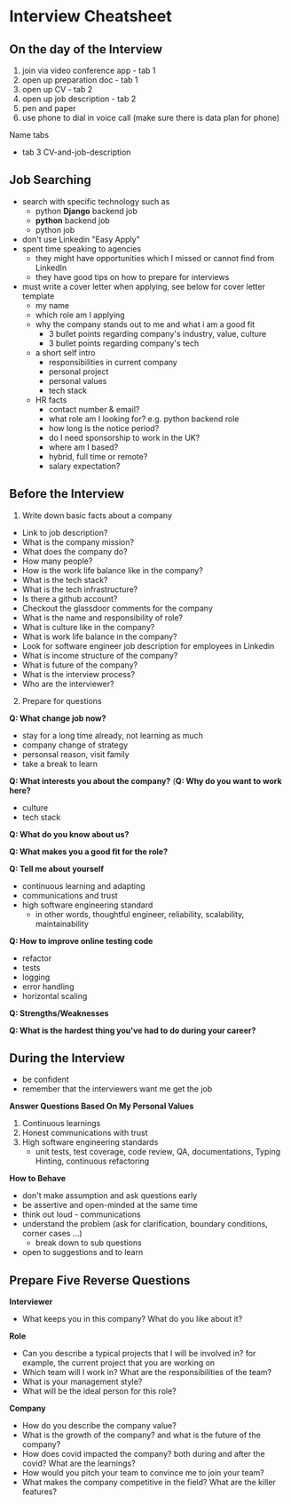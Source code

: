 # Interview Cheatsheet

## On the day of the Interview

1. join via video conference app      - tab 1
1. open up preparation doc            - tab 1
1. open up CV                         - tab 2
1. open up job description            - tab 2
1. pen and paper
1. use phone to dial in voice call (make sure there is data plan for phone)

Name tabs

- tab 3 CV-and-job-description

## Job Searching

- search with specific technology such as
  - python **Django** backend job
  - **python** backend job
  - python job
- don't use Linkedin "Easy Apply"
- spent time speaking to agencies
  - they might have opportunities which I missed or cannot find from LinkedIn
  - they have good tips on how to prepare for interviews
- must write a cover letter when applying, see below for cover letter template
  - my name
  - which role am I applying
  - why the company stands out to me and what i am a good fit
    - 3 bullet points regarding company's industry, value, culture
    - 3 bullet points regarding company's tech
  - a short self intro
    - responsibilities in current company
    - personal project
    - personal values
    - tech stack
  - HR facts
    - contact number & email?
    - what role am I looking for? e.g. python backend role
    - how long is the notice period?
    - do I need sponsorship to work in the UK?
    - where am I based?
    - hybrid, full time or remote?
    - salary expectation?

## Before the Interview

1. Write down basic facts about a company

- Link to job description?
- What is the company mission?
- What does the company do?
- How many people?
- How is the work life balance like in the company?
- What is the tech stack?
- What is the tech infrastructure?
- Is there a github account?
- Checkout the glassdoor comments for the company
- What is the name and responsibility of role?
- What is culture like in the company?
- What is work life balance in the company?
- Look for software engineer job description for employees in Linkedin
- What is income structure of the company?
- What is future of the company?
- What is the interview process?
- Who are the interviewer?

2. Prepare for questions

**Q: What change job now?**

- stay for a long time already, not learning as much
- company change of strategy
- personsal reason, visit family
- take a break to learn

**Q: What interests you about the company?** (**Q: Why do you want to work here?**

- culture
- tech stack

**Q: What do you know about us?**

**Q: What makes you a good fit for the role?**

**Q: Tell me about yourself**

- continuous learning and adapting
- communications and trust
- high software engineering standard
  - in other words, thoughtful engineer, reliability, scalability, maintainability

**Q: How to improve online testing code**

- refactor
- tests
- logging
- error handling
- horizontal scaling

**Q: Strengths/Weaknesses**

**Q: What is the hardest thing you've had to do during your career?**

## During the Interview

- be confident
- remember that the interviewers want me get the job

**Answer Questions Based On My Personal Values**

1. Continuous learnings
1. Honest communications with trust
1. High software engineering standards
   - unit tests, test coverage, code review, QA, documentations, Typing Hinting, continuous refactoring

**How to Behave**

- don't make assumption and ask questions early
- be assertive and open-minded at the same time
- think out loud - communications
- understand the problem (ask for clarification, boundary conditions, corner cases ...)
  - break down to sub questions
- open to suggestions and to learn

## Prepare Five Reverse Questions

**Interviewer**

- What keeps you in this company? What do you like about it?

**Role**

- Can you describe a typical projects that I will be involved in? for example, the current project that you are working on
- Which team will I work in? What are the responsibilities of the team?
- What is your management style?
- What will be the ideal person for this role?

**Company**

- How do you describe the company value?
- What is the growth of the company? and what is the future of the company?
- How does covid impacted the company? both during and after the covid? What are the learnings?
- How would you pitch your team to convince me to join your team?
- What makes the company competitive in the field? What are the killer features?
